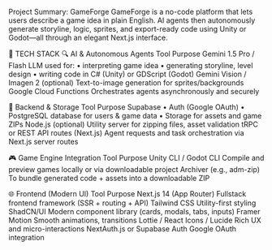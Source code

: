Project Summary: GameForge
GameForge is a no-code platform that lets users describe a game idea in plain English. AI agents then autonomously generate storyline, logic, sprites, and export-ready code using Unity or Godot—all through an elegant Next.js interface.

🧠 TECH STACK
🔍 AI & Autonomous Agents
Tool	Purpose
Gemini 1.5 Pro / Flash	LLM used for:
• interpreting game idea
• generating storyline, level design
• writing code in C# (Unity) or GDScript (Godot)
Gemini Vision / Imagen 2 (optional)	Text-to-image generation for sprites/backgrounds
Google Cloud Functions	Orchestrates agents asynchronously and securely

🧩 Backend & Storage
Tool	Purpose
Supabase	• Auth (Google OAuth)
• PostgreSQL database for users & game data
• Storage for assets and game ZIPs
Node.js (optional)	Utility server for zipping files, asset validation
tRPC or REST API routes (Next.js)	Agent requests and task orchestration via Next.js server routes

🎮 Game Engine Integration
Tool	Purpose
Unity CLI / Godot CLI	Compile and preview games locally or via downloadable project
Archiver (e.g., adm-zip)	To bundle generated code + assets into a downloadable ZIP

🌐 Frontend (Modern UI)
Tool	Purpose
Next.js 14 (App Router)	Fullstack frontend framework (SSR + routing + API)
Tailwind CSS	Utility-first styling
ShadCN/UI	Modern component library (cards, modals, tabs, inputs)
Framer Motion	Smooth animations, transitions
Lottie / React Icons / Lucide	Rich UX and micro-interactions
NextAuth.js or Supabase Auth	Google OAuth integration

